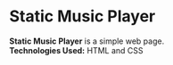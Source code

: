 # Static Music Player
<b>Static Music Player</b> is a simple web page.<br>
**Technologies Used:** HTML and CSS
